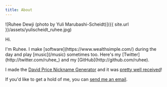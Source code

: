 ```yaml
---
title: About
---
```


![Ruhee Dewji (photo by Yuli Marubashi-Scheidt)]({{ site.url }}/assets/yulischeidt_ruhee.jpg)

<p class="lead">Hi.</p>
I'm Ruhee. I make [software](https://www.wealthsimple.com/) during the day and play [music](/music) sometimes too. Here's my [Twitter](http://twitter.com/ruhee_) and my [GitHub](http://github.com/ruhee).

I made the [David Price Nickname Generator](http://ruhee.ca/david-price-names) and it was [pretty well received](https://twitter.com/DAVIDprice24/status/649262015345782784)!

If you'd like to get a hold of me, you can [send me an email](mailto:ruhee.dewji@gmail.com).
